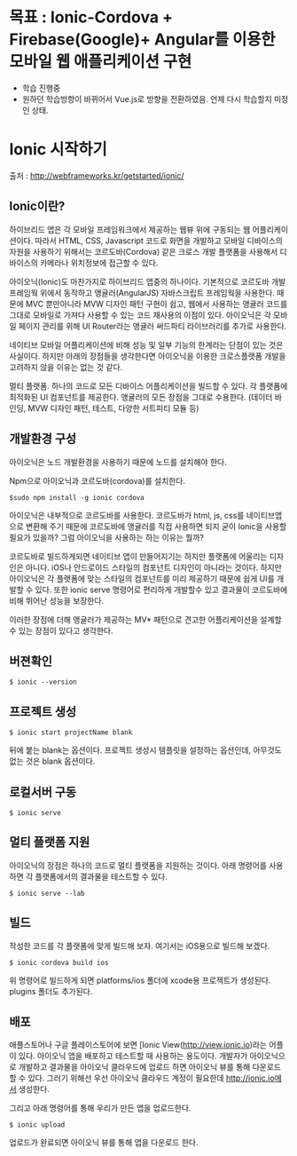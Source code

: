 # 목표 : Ionic-Cordova + Firebase(Google)+ Angular를 이용한 모바일 웹 애플리케이션 구현

* 학습 진행중
* 원하던 학습방향이 바뀌어서 Vue.js로 방향을 전환하였음. 언제 다시 학습할지 미정인 상태.

Ionic 시작하기
==============================

출처 : http://webframeworks.kr/getstarted/ionic/

## Ionic이란?

하이브리드 앱은 각 모바일 프레임워크에서 제공하는 웹뷰 위에 구동되는 웹 어플리케이션이다. 따라서 HTML, CSS, Javascript 코드로 화면을 개발하고 모바일 디바이스의 자원을 사용하기 위해서는 코르도바(Cordova) 같은 크로스 개발 플랫폼을 사용해서 디바이스의 카메라나 위치정보에 접근할 수 있다.

아이오닉(Ionic)도 마찬가지로 하이브리드 앱중의 하나이다. 기본적으로 코르도바 개발 프레임웍 위에서 동작하고 앵귤러(AngularJS) 자바스크립트 프레임웍을 사용한다. 때문에 MVC 뿐만아니라 MVW 디자인 패턴 구현이 쉽고, 웹에서 사용하는 앵귤러 코드를 그대로 모바일로 가져다 사용할 수 있는 코드 재사용의 이점이 있다. 아이오닉은 각 모바일 페이지 관리를 위해 UI Router라는 앵귤러 써드파티 라이브러리를 추가로 사용한다.

네이티브 모바일 어플리케이션에 비해 성능 및 일부 기능의 한계라는 단점이 있는 것은 사실이다. 하지만 아래의 장점들을 생각한다면 아이오닉을 이용한 크로스플랫폼 개발을 고려하지 않을 이유는 없는 것 같다.

멀티 플랫폼. 하나의 코드로 모든 디바이스 어플리케이션을 빌드할 수 있다.
각 플랫폼에 최적화된 UI 컴포넌트를 제공한다.
앵귤러의 모든 장점을 그대로 수용한다. (데이터 바인딩, MVW 디자인 패턴, 테스트, 다양한 서트피티 모듈 등)

## 개발환경 구성

아이오닉은 노드 개발환경을 사용하기 때문에 노드를 설치해야 한다.

Npm으로 아이오닉과 코르도바(cordova)를 설치한다.

    $sudo npm install -g ionic cordova

아이오닉은 내부적으로 코르도바를 사용한다. 코르도바가 html, js, css를 네이티브앱으로 변환해 주기 때문에 코르도바에 앵귤러를 직접 사용하면 되지 굳이 Ionic을 사용할 필요가 있을까? 그럼 아이오닉을 사용하는 하는 이유는 뭘까?

코르도바로 빌드하게되면 네이티브 앱이 만들어지기는 하지만 플랫폼에 어울리는 디자인은 아니다. iOS나 안드로이드 스타일의 컴포넌트 디자인이 아니라는 것이다. 하지만 아이오닉은 각 플랫폼에 맞는 스타일의 컴포넌트를 미리 제공하기 때문에 쉽게 UI를 개발할 수 있다. 또한 ionic serve 명령어로 편리하게 개발할수 있고 결과물이 코르도바에 비해 뛰어난 성능을 보장한다.

이러한 장점에 더해 앵귤러가 제공하는 MV* 패턴으로 견고한 어플리케이션을 설계할 수 있는 장점이 있다고 생각한다.

## 버젼확인

    $ ionic --version

## 프로젝트 생성

    $ ionic start projectName blank

뒤에 붙는 blank는 옵션이다.
프로젝트 생성시 템플릿을 설정하는 옵션인데, 아무것도 없는 것은 blank 옵션이다.

## 로컬서버 구동

    $ ionic serve

## 멀티 플랫폼 지원

아이오닉의 장점은 하나의 코드로 멀티 플랫폼을 지원하는 것이다. 아래 명령어를 사용하면 각 플랫폼에서의 결과물을 테스트할 수 있다.

    $ ionic serve --lab

## 빌드

작성한 코드를 각 플랫폼에 맞게 빌드해 보자. 여기서는 iOS용으로 빌드해 보겠다.

    $ ionic cordova build ios

위 명령어로 빌드하게 되면 platforms/ios 폴더에 xcode용 프로젝트가 생성된다. 
plugins 폴더도 추가된다.

## 배포

애플스토어나 구글 플레이스토어에 보면 [Ionic View(http://view.ionic.io)라는 어플이 있다. 아이오닉 앱을 배포하고 테스트할 때 사용하는 용도이다. 개발자가 아이오닉으로 개발하고 결과물을 아이오닉 클라우드에 업로드 하면 아이오닉 뷰를 통해 다운로드 할 수 있다. 그러기 위해선 우선 아이오닉 클라우드 계정이 필요한데 http://ionic.io에서 생성한다.

그리고 아래 명령어를 통해 우리가 만든 앱을 업로드한다.

    $ ionic upload

업로드가 완료되면 아이오닉 뷰를 통해 앱을 다운로드 한다.
